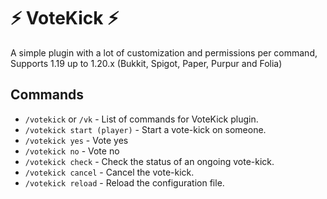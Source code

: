 # ⚡ VoteKick ⚡
A simple plugin with a lot of customization and permissions per command, Supports 1.19 up to 1.20.x (Bukkit, Spigot, Paper, Purpur and Folia)

## Commands

- `/votekick` or `/vk` - List of commands for VoteKick plugin.
- `/votekick start (player)` - Start a vote-kick on someone.
- `/votekick yes` - Vote yes
- `/votekick no` - Vote no
- `/votekick check` - Check the status of an ongoing vote-kick.
- `/votekick cancel` - Cancel the vote-kick.
- `/votekick reload` - Reload the configuration file.
